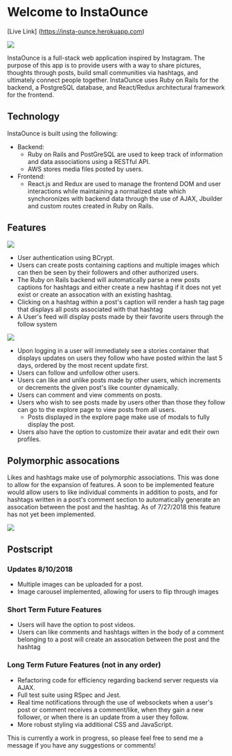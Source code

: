 # Welcome to InstaOunce

[Live Link] (https://insta-ounce.herokuapp.com)

![](https://lh3.googleusercontent.com/UZFJF0NdfJL4mORiQGw7OavxYF6kYRK3fW8kr_z8D1RF5fSYZmT-XfJ5WRxd2vFmQTpUDJzqIi72IO0nJxAUGOFrhB11N-qt0XpzoogCBf4o_7F9ybPqruVwwI9tdqsz2FKOttjmUUYLNEfa2GXVQ9VcwbcjBEdaIFNCJIthTSYBzJBBaqhFCkHjQcYPT7GrQU-jNQjq1QBVB83R0dlT5qTUg-SvUa_N3VYjdiCUZEVauwX3c-JSuNWMeIQXpPbnlO3Dmi-Tr9cPVvP_F08F8xER20Aq6HZAjLLxbyEi8oC2avWNxNQAGQrdLGO6yEFRwIXQ50o9gcHMd-lMe_oCGuUfkKfiviUtX-MGUEntX4FJu76qV3HYZMafE4qvozbAuh8Qswly5tIVQfpXznHvFisBm4riInCgFHu-rozcfKzMQhb93IeQfrmuksOpUYPIUYnNerAf1QN-oEOG-Xn31nBfI6IeUSM9cfDwzgLQShLDCoQpWuQ_MMNhwwT0NqMT3_uZ--9ei0RRaOguhM2WuC5ZHBKucrZX9ecAY0Xv6A9ZTQfGaH4KqTWYYXFVIuWxg5TqffHfCYPidPliqWMecZTaGxX-cktUJQaIYQg=w600-h348-no)

InstaOunce is a full-stack web application inspired by Instagram. The purpose of this app is to provide users with a way to share pictures, thoughts through posts, build small communities via hashtags, and ultimately connect people together. InstaOunce uses Ruby on Rails for the backend, a PostgreSQL database, and React/Redux architectural framework for the frontend.

## Technology
InstaOunce is built using the following: 
*  Backend:
   *  Ruby on Rails and PostGreSQL are used to keep track of information and data associations using a RESTful API.
   *  AWS stores media files posted by users.
*  Frontend: 
   *  React.js and Redux are used to manage the frontend DOM and user interactions while maintaining a normalized state which synchoronizes with backend data through the use of AJAX, Jbuilder and custom routes created in Ruby on Rails.
   
## Features

![](https://lh3.googleusercontent.com/lhHeDsKqeQ2_5ojgKS2UNHqTvjXg1mUWsbPrEusgKmisKtV7UkUo-Xf-O4eOV4ZGRMOYnhzSi92PYjHG2d68Ub4rcXRDteklBgJHT6hmO6TR-5BInjzIOVDekNRFI1i922cLTScDvrv9jmOPC1YS-ENrZ9_MCl_SX-n_IYr9Im_Ti7s-LgCytJn4n_Xji2J-hcK1Y1LuLPBs9RamwnF167_stbzGxwN_vhjmQlEtkyKPskzbmT0UlV6C8_e4FISjzipFfJnN_tcABC6Qzt43lCirxc016LH5MOuqhjhdv3c1Uqj5KiaiVDm-yATx0vp481BDXa_m2Vfw5aXfC-UnP3HWJh-AeMau-Uoh_JYrFRzPwR5Ke9j0jTF_G2rlZm95gZPboX8SUOBSZabLztL2ydVgFk0crrUYMAlEpThTdHYHZRZUVGyT2LemeXMPuIOI3w_siYQQDsISWzngXbXIITdSceKlAM2MfqDMLdg8xZojEx_4vLmO9sMd8sRoI0mo2LaFiUpylqAs34UiRswSyu8cY5T-oGBLmtAu7EPl8QhrbUDZkO_01IwWdsYEpbyr4LFj-saaAYiWLF8tuv_4FRXIb2bQlR8x0wzYwJo=w600-h338-no)

*  User authentication using BCrypt.
*  Users can create posts containing captions and multiple images which can then be seen by their followers and other authorized users.
*  The Ruby on Rails backend will automatically parse a new posts captions for hashtags and either create a new hashtag if it does not yet exist or create an assocation with an existing hashtag.
*  Clicking on a hashtag within a post's caption will render a hash tag page that displays all posts associated with that hashtag
*  A User's feed will display posts made by their favorite users through the follow system

![](https://lh3.googleusercontent.com/jCilSci3nqtU9GCwcqD8jnzuUcS9AA96XsBaNokDFC66MbxWMlF-jh_yRDeHouTBhKO8F2dtitD_57VrUIu-5QUQc471-lWgTVrAs0LVt8OjyKPt3iGNHe7h5Rygs0H0eFfsMC9gb45x8mdt8zTU2zcNQAjZ-QK2xSrIgnZ4_Jczif_IS6piq_xP4J-IDqyU797Wb3Ip0TBt3ngtW01DjsANYqoVp5PaRxeWOaeUwduuMJbxAG9C9Ydj4pFIRQgCTGvLkU6KfZqCsQ8ntSCzHZY3ZxBsyquVVyljx8-om3DGiE3eqxbd4JGoCWiuUbDsa7jUKpKE0UQFffYuj_irLKywIIoIUQdQU_xoGteI9ummausNuiX84GZ_G8px9SdWEFOeRYyGcDVMiTyV6Ai--7w5tD8qzifw_AL5h7-r-SGu7p9yyiUO7lBL63tgqeARhDlZBjOj_XAU5Dr_Dph3rxIUsuCmkZXlvSJ0cCZ_HQwCBXv3v7iEpTxiGzB0IrUn12LMK6zctOa6qWjO0siA1PCS9jpT21QLSO_EanC1uEacz6_t11MZW38DdL_i3-NRe4_iSE7kKPHXDvVHkG8VSjm_Y4x0ukIlLbHSeuw=w800-h447-no)

*  Upon logging in a user will immediately see a stories container that displays updates on users they follow who have posted within the last 5 days, ordered by the most recent update first.
*  Users can follow and unfollow other users.
*  Users can like and unlike posts made by other users, which increments or decrements the given post's like counter dynamically.
*  Users can comment and view comments on posts.
*  Users who wish to see posts made by users other than those they follow can go to the explore page to view posts from all users.
   *  Posts displayed in the explore page make use of modals to fully display the post.
*  Users also have the option to customize their avatar and edit their own profiles.

## Polymorphic assocations
Likes and hashtags make use of polymorphic associations. This was done to allow for the expansion of features. A soon to be implemented feature would allow users to like individual comments in addition to posts, and for hashtags written in a post's comment section to automatically generate an assocation between the post and the hashtag. As of 7/27/2018 this feature has not yet been implemented.

![](https://lh3.googleusercontent.com/Nc4RF9rrDzgpoqyMru5vO5ii6fVQCjIaBccgLSwMkMwikhwImyAa0_M09ZQEf8AMlddSkZNpCnmMR-KAaMUp_HaAopSx5eSyxfYBA5o9Pig5if6xPCc7HWJ2snbnHudyWs-LAMZj5z-nZF-QrhFFMlzPRKMT-TWWqbuvSrtOOWI29BtHZrA1rnYbOSNTyPrunhpcU_cfjIbdUW6yb2MrMxwg_Nk3ZneK4QJtOXQN5WuhPBO5eQrmhoABGGDCYvpwiuKUViflKxW3mpIXeBgVwD_W8--0zTSDU-8jtdq8gencB-n31t0wLJjtHrN25FsG3dqoumdjZZMav3gBYBPCujgRKEhR36CzGi1q5hMYnkOAtfNYvb_4I91mDBMAUF-TyUOH3vp6EcNdUCQzSOt7UJf7YcAU5vrEPO_cYD8PbHNxaBteYyZPKDx-wQYI0cV26OHqwefzINxti3fEdWKpXL9zJvBJ0NxUfZd7qQvqWK2E9LtbsPDcV1cwE0ZoinjjFBA14T3cBOI0bRw4KLtrqSwPPmRuWlNn56VxM4CCb8iM5k3zYBUAEL8DHK1WdGZ34qjF0Eh5nn6ecgfEH3KPlbB_j4r6Au4Q8T0csbc=w643-h163-no)

## Postscript

### Updates 8/10/2018
*  Multiple images can be uploaded for a post.
*  Image carousel implemented, allowing for users to flip through images

### Short Term Future Features
*  Users will have the option to post videos.
*  Users can like comments and hashtags witten in the body of a comment belonging to a post will create an assocation between the post and the hashtag

### Long Term Future Features (not in any order)
*  Refactoring code for efficiency regarding backend server requests via AJAX.
*  Full test suite using RSpec and Jest.
*  Real time notifications through the use of websockets when a user's post or comment receives a comment/like, when they gain a new follower, or when there is an update from a user they follow.
*  More robust styling via additional CSS and JavaScript.

This is currently a work in progress, so please feel free to send me a message if you have any suggestions or comments!

